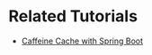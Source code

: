 # Related Tutorials

* [Caffeine Cache with Spring Boot](https://howtodoinjava.com/spring-boot/spring-boot-caffeine-cache/)